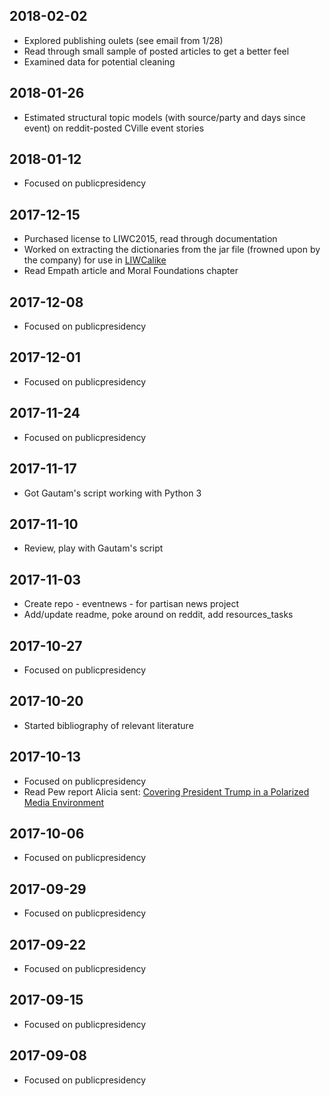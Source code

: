 ## 2018-02-02
* Explored publishing oulets (see email from 1/28)
* Read through small sample of posted articles to get a better feel
* Examined data for potential cleaning

## 2018-01-26
* Estimated structural topic models (with source/party and days since event) on reddit-posted CVille event stories

## 2018-01-12
* Focused on publicpresidency

## 2017-12-15
* Purchased license to LIWC2015, read through documentation
* Worked on extracting the dictionaries from the jar file (frowned upon by the company) for use in [LIWCalike](https://github.com/kbenoit/LIWCalike) 
* Read Empath article and Moral Foundations chapter

## 2017-12-08
* Focused on publicpresidency

## 2017-12-01
* Focused on publicpresidency

## 2017-11-24
* Focused on publicpresidency

## 2017-11-17
* Got Gautam's script working with Python 3

## 2017-11-10
* Review, play with Gautam's script

## 2017-11-03
* Create repo - eventnews - for partisan news project
* Add/update readme, poke around on reddit, add resources_tasks 

## 2017-10-27
* Focused on publicpresidency

## 2017-10-20
* Started bibliography of relevant literature

## 2017-10-13
* Focused on publicpresidency
* Read Pew report Alicia sent: [Covering President Trump in a Polarized Media Environment](http://www.journalism.org/2017/10/02/covering-president-trump-in-a-polarized-media-environment/)

## 2017-10-06
* Focused on publicpresidency

## 2017-09-29
* Focused on publicpresidency

## 2017-09-22
* Focused on publicpresidency

## 2017-09-15
* Focused on publicpresidency

## 2017-09-08
* Focused on publicpresidency
